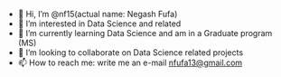 - 👋 Hi, I’m @nf15(actual name: Negash Fufa)
- 👀 I’m interested in Data Science and related
- 🌱 I’m currently learning Data Science and am in a Graduate program (MS)
- 💞️ I’m looking to collaborate on Data Science related projects
- 📫 How to reach me: write me an e-mail
              nfufa13@gmail.com

<!---
nf15/nf15 is a ✨ special ✨ repository because its `README.md` (this file) appears on your GitHub profile.
You can click the Preview link to take a look at your changes.
--->
